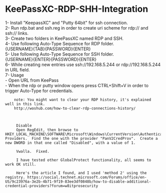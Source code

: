 # KeePassXC-RDP-SHH-Integration
1- Install "KeepassXC" and "Putty 64bit" for ssh connection.   
2- Run rdp.bat and ssh.reg in order to create uri scheme for rdp:// and ssh:// links.   
3- Create two folders in KeePassXC named RDP and SSH.   
4- Use following Auto-Type Sequence for RDP folder.   
   {USERNAME}{TAB}{PASSWORD}{ENTER}   
5- Use following Auto-Type Sequence for SSH folder.   
   {USERNAME}{ENTER}{PASSWORD}{ENTER}   
6- While creating new entries use ssh://192.168.5.244 or rdp://192.168.5.244 in URL field.   
7- Usage     
       - Open URL from KeePass    
       - When the rdp or putty window opens press CTRL+Shift+V in order to trigger Auto-Type for credentials.   
    
         
        note: You might want to clear your RDP history, it's explained well in this link.  
        http://woshub.com/how-to-clear-rdp-connections-history/


         
         Disable 
         Open RegEdit, then browse to HKEY_LOCAL_MACHINE\SOFTWARE\Microsoft\Windows\CurrentVersion\Authentication\Credential Providers.  Find the one with the provider "PanV2CredProv".  Create a new DWORD in that one called "Disabled", with a value of 1.

         Vwalla.  Fixed.

         I have tested other GlobalProtect functionality, all seems to work OK still.

         Here's the article I found, and I used 'method 2' using the registry. https://social.technet.microsoft.com/Forums/office/en-US/9c23976a-3e2b-4b71-9f19-83ee3df0848b/how-to-disable-additional-credential-providers?forum=w8itprosecurity
